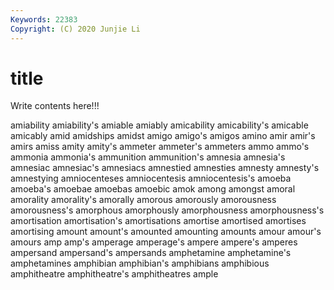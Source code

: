 ```yaml
---
Keywords: 22383
Copyright: (C) 2020 Junjie Li
---
```


# title

Write contents here!!!

amiability
amiability's 
amiable 
amiably 
amicability 
amicability's 
amicable 
amicably 
amid 
amidships 
amidst
amigo 
amigo's 
amigos 
amino 
amir 
amir's 
amirs 
amiss 
amity 
amity's
ammeter 
ammeter's 
ammeters 
ammo 
ammo's 
ammonia 
ammonia's 
ammunition 
ammunition's 
amnesia
amnesia's 
amnesiac 
amnesiac's 
amnesiacs 
amnestied 
amnesties 
amnesty 
amnesty's 
amnestying 
amniocenteses
amniocentesis 
amniocentesis's 
amoeba 
amoeba's 
amoebae 
amoebas 
amoebic 
amok 
among 
amongst
amoral 
amorality 
amorality's 
amorally 
amorous 
amorously 
amorousness 
amorousness's 
amorphous 
amorphously
amorphousness 
amorphousness's 
amortisation 
amortisation's 
amortisations 
amortise 
amortised 
amortises 
amortising 
amount
amount's 
amounted 
amounting 
amounts 
amour 
amour's 
amours 
amp 
amp's 
amperage
amperage's 
ampere 
ampere's 
amperes 
ampersand 
ampersand's 
ampersands 
amphetamine 
amphetamine's 
amphetamines
amphibian 
amphibian's 
amphibians 
amphibious 
amphitheatre 
amphitheatre's 
amphitheatres 
ample 
